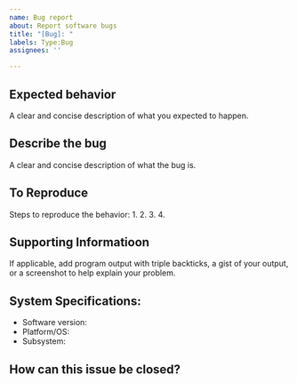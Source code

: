 ```yaml
---
name: Bug report
about: Report software bugs
title: "[Bug]: "
labels: Type:Bug
assignees: ''

---
```


## Expected behavior
A clear and concise description of what you expected to happen.

## Describe the bug
A clear and concise description of what the bug is.

## To Reproduce
Steps to reproduce the behavior:
1. 
2. 
3. 
4. 

## Supporting Informatioon
If applicable, add program output with triple backticks, a gist of your output, or a screenshot to help explain your problem.

## System Specifications:
 - Software version:
 - Platform/OS:
 - Subsystem:

## How can this issue be closed?
